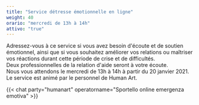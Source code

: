 ```yaml
---
title: "Service détresse émotionnelle en ligne"
weight: 40
orario: "mercredi de 13h à 14h"
attivo: "true"
---
```


Adressez-vous à ce service si vous avez besoin d'écoute et de soutien émotionnel, ainsi que si vous souhaitez améliorer vos relations ou maîtriser vos réactions durant cette période de crise et de difficultés.  
Deux professionnelles de la relation d'aide seront à votre écoute.  
Nous vous attendons le mercredi de 13h à 14h à partir du 20 janvier 2021.  
Le service est animé par le personnel de Human Art.

{{< chat party="humanart" operatorname="Sportello online emergenza emotiva" >}}
